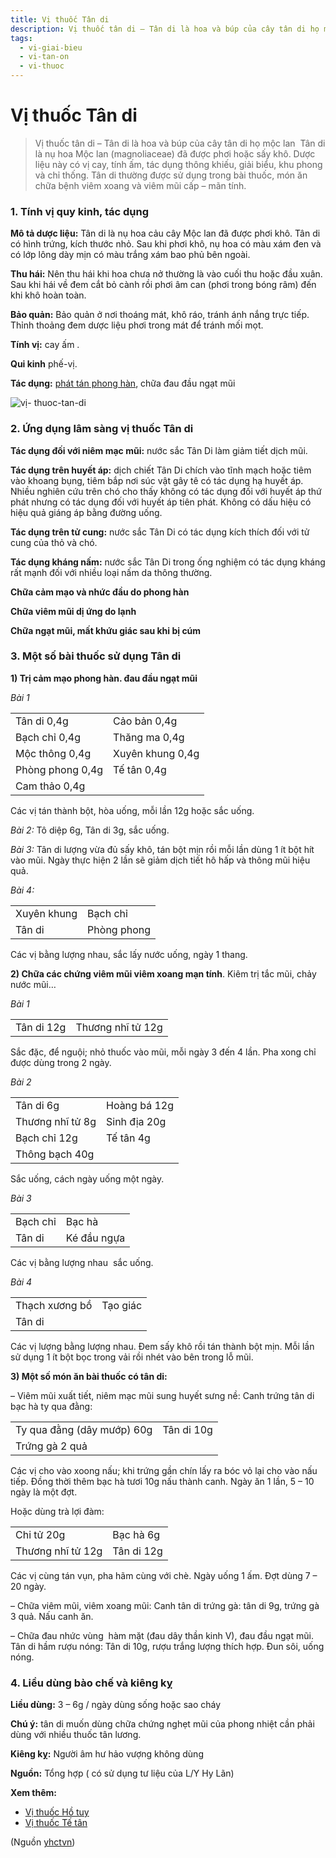 ```yaml
---
title: Vị thuốc Tân di
description: Vị thuốc tân di – Tân di là hoa và búp của cây tân di họ mộc lan  Tân di là nụ hoa Mộc lan (magnoliaceae) đã được phơi hoặc sấy khô. Dược liệu này có vị cay, tính ấm, tác dụng thông khiếu, giải biểu, khu phong và chỉ thống. Tân di thường được sử dụng trong bài thuốc, món ăn chữa bệnh viêm xoang và viêm mũi cấp – mãn tính.
tags:
  - vi-giai-bieu
  - vi-tan-on
  - vi-thuoc
---
```


# Vị thuốc Tân di 

> Vị thuốc tân di – Tân di là hoa và búp của cây tân di họ mộc lan  Tân di là nụ hoa Mộc lan (magnoliaceae) đã được phơi hoặc sấy khô. Dược liệu này có vị cay, tính ấm, tác dụng thông khiếu, giải biểu, khu phong và chỉ thống. Tân di thường được sử dụng trong bài thuốc, món ăn chữa bệnh viêm xoang và viêm mũi cấp – mãn tính.

### 1. Tính vị quy kinh, tác dụng

**Mô tả dược liệu:** Tân di là nụ hoa cảu cây Mộc lan đã được phơi khô. Tân di có hình trứng, kích thước nhỏ. Sau khi phơi khô, nụ hoa có màu xám đen và có lớp lông dày mịn có màu trắng xám bao phủ bên ngoài.

**Thu hái:** Nên thu hái khi hoa chưa nở thường là vào cuối thu hoặc đầu xuân. Sau khi hái về đem cắt bỏ cành rồi phơi âm can (phơi trong bóng râm) đến khi khô hoàn toàn.

**Bảo quản:** Bảo quản ở nơi thoáng mát, khô ráo, tránh ánh nắng trực tiếp. Thỉnh thoảng đem dược liệu phơi trong mát để tránh mối mọt.

**Tính vị:** cay ấm . 

**Qui kinh** phế-vị.

**Tác dụng:** [phát tán phong hàn](/yhctvn/dai-cuong-thuoc-giai-bieu/), chữa đau đầu ngạt mũi

![vị- thuoc-tan-di](/imgs/yhctvn/vi-thuoc-tan-di.jpg)

### 2. Ứng dụng lâm sàng vị thuốc Tân di

**Tác dụng đối với niêm mạc mũi:** nước sắc Tân Di làm giảm tiết dịch mũi.

**Tác dụng trên huyết áp:** dịch chiết Tân Di chích vào tĩnh mạch hoặc tiêm vào khoang bụng, tiêm bắp nơi súc vật gây tê có tác dụng hạ huyết áp. Nhiều nghiên cứu trên chó cho thấy không có tác dụng đối với huyết áp thứ phát nhưng có tác dụng đối với huyết áp tiên phát. Không có dấu hiệu có hiệu quả giáng áp bằng đường uống.

**Tác dụng trên tử cung:** nước sắc Tân Di có tác dụng kích thích đối với tử cung của thỏ và chó.

**Tác dụng kháng nấm:** nước sắc Tân Di trong ống nghiệm có tác dụng kháng rất mạnh đối với nhiều loại nấm da thông thường.

**Chữa cảm mạo và nhức đầu do phong hàn**

**Chữa viêm mũi dị ứng do lạnh**

**Chữa ngạt mũi, mất khứu giác sau khi bị cúm**

### 3. Một số bài thuốc sử dụng Tân di

**1) Trị cảm mạo phong hàn. đau đầu ngạt mũi**

*Bài 1*

|  |  |
| --- | --- |
| Tân di 0,4g | Cảo bản 0,4g |
| Bạch chỉ 0,4g | Thăng ma 0,4g |
| Mộc thông 0,4g | Xuyên khung 0,4g |
| Phòng phong 0,4g | Tế tân 0,4g |
| Cam thảo 0,4g |  |

Các vị tán thành bột, hòa uống, mỗi lần 12g hoặc sắc uống.

*Bài 2:* Tô diệp 6g, Tân di 3g, sắc uống.

*Bài 3:* Tân di lượng vừa đủ sấy khô, tán bột mịn rồi mỗi lần dùng 1 ít bột hít vào mũi. Ngày thực hiện 2 lần sẽ giảm dịch tiết hô hấp và thông mũi hiệu quả.

*Bài 4:*

|  |  |
| --- | --- |
| Xuyên khung | Bạch chỉ |
|  Tân di | Phòng phong |

Các vị bằng lượng nhau, sắc lấy nước uống, ngày 1 thang.

**2) Chữa các chứng viêm mũi viêm xoang mạn tính**. Kiêm trị tắc mũi, chảy nước mũi…

*Bài 1*

|  |  |
| --- | --- |
| Tân di 12g | Thương nhĩ tử 12g |

Sắc đặc, để nguội; nhỏ thuốc vào mũi, mỗi ngày 3 đến 4 lần. Pha xong chỉ được dùng trong 2 ngày.

*Bài 2*

|  |  |
| --- | --- |
| Tân di 6g | Hoàng bá 12g |
| Thương nhĩ tử 8g | Sinh địa 20g |
| Bạch chỉ 12g | Tế tân 4g |
| Thông bạch 40g |  |

Sắc uống, cách ngày uống một ngày.

*Bài 3*

|  |  |
| --- | --- |
| Bạch chỉ | Bạc hà |
| Tân di | Ké đầu ngựa |

Các vị bằng lượng nhau  sắc uống.

*Bài 4*

|  |  |
| --- | --- |
| Thạch xương bồ | Tạo giác |
| Tân di |  |

Các vị lượng bằng lượng nhau. Đem sấy khô rồi tán thành bột mịn. Mỗi lần sử dụng 1 ít bột bọc trong vải rồi nhét vào bên trong lỗ mũi.

**3) Một số món ăn bài thuốc có tân di:**

– Viêm mũi xuất tiết, niêm mạc mũi sung huyết sưng nề: Canh trứng tân di bạc hà ty qua đằng: 

|  |  |
| --- | --- |
| Ty qua đằng (dây mướp) 60g | Tân di 10g |
| Trứng gà 2 quả |  |

Các vị cho vào xoong nấu; khi trứng gần chín lấy ra bóc vỏ lại cho vào nấu tiếp. Đồng thời thêm bạc hà tươi 10g nấu thành canh. Ngày ăn 1 lần, 5 – 10 ngày là một đợt. 

Hoặc dùng trà lợi đàm: 

|  |  |
| --- | --- |
| Chi tử 20g | Bạc hà 6g |
| Thương nhĩ tử 12g | Tân di 12g |

Các vị cùng tán vụn, pha hãm cùng với chè. Ngày uống 1 ấm. Đợt dùng 7 – 20 ngày. 

– Chữa viêm mũi, viêm xoang mũi: Canh tân di trứng gà: tân di 9g, trứng gà 3 quả. Nấu canh ăn. 

– Chữa đau nhức vùng  hàm mặt (đau dây thần kinh V), đau đầu ngạt mũi. Tân di hầm rượu nóng: Tân di 10g, rượu trắng lượng thích hợp. Đun sôi, uống nóng. 

### 4. Liều dùng bào chế và kiêng kỵ

**Liều dùng:** 3 – 6g / ngày dùng sống hoặc sao cháy

**Chú ý:** tân di muốn dùng chữa chứng nghẹt mũi của phong nhiệt cần phải dùng với nhiều thuốc tân lương.

**Kiêng kỵ:** Người âm hư hảo vượng không dùng

**Nguồn:** Tổng hợp ( có sử dụng tư liệu của L/Y Hy Lãn)

**Xem thêm:**

* [Vị thuốc Hồ tuy](/yhctvn/vi-thuoc-ho-tuy/)
* [Vị thuốc Tế tân](/yhctvn/vi-thuoc-te-tan/)

(Nguồn <a href="https://yhctvn.com/vi-thuoc-tan-di/" target="_blank">yhctvn</a>)
